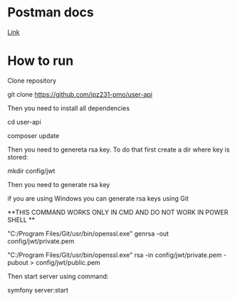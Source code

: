 # Postman docs
[Link](https://documenter.getpostman.com/view/41648814/2sAYX3phcp)

# How to run
Clone repository

git clone https://github.com/ipz231-pmo/user-api

Then you need to install all dependencies

cd user-api

composer update

Then you need to genereta rsa key. To do that first create a dir where key is stored:

mkdir config/jwt

Then you need to generate rsa key

if you are using Windows you can generate rsa keys using Git

**THIS COMMAND WORKS ONLY IN CMD AND DO NOT WORK IN POWER SHELL **

"C:/Program Files/Git/usr/bin/openssl.exe" genrsa -out config/jwt/private.pem

"C:/Program Files/Git/usr/bin/openssl.exe" rsa -in config/jwt/private.pem -pubout > config/jwt/public.pem

Then start server using command:

symfony server:start
